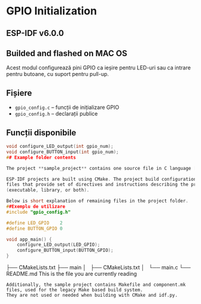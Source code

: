 # GPIO Initialization
## ESP-IDF v6.0.0 
## Builded and flashed on MAC OS
Acest modul configurează pini GPIO ca ieșire pentru LED-uri sau ca intrare pentru butoane, cu suport pentru pull-up.

## Fișiere
- `gpio_config.c` – funcții de inițializare GPIO
- `gpio_config.h` – declarații publice

## Funcții disponibile
```c
void configure_LED_output(int gpio_num);
void configure_BUTTON_input(int gpio_num);
## Example folder contents

The project **sample_project** contains one source file in C language [main.c](main/main.c). The file is located in folder [main](main).

ESP-IDF projects are built using CMake. The project build configuration is contained in `CMakeLists.txt`
files that provide set of directives and instructions describing the project's source files and targets
(executable, library, or both). 

Below is short explanation of remaining files in the project folder.
##Exemplu de utilizare
#include "gpio_config.h"

#define LED_GPIO    2
#define BUTTON_GPIO 0

void app_main() {
    configure_LED_output(LED_GPIO);
    configure_BUTTON_input(BUTTON_GPIO);
}

```
├── CMakeLists.txt
├── main
│   ├── CMakeLists.txt
│   └── main.c
└── README.md                  This is the file you are currently reading
```
Additionally, the sample project contains Makefile and component.mk files, used for the legacy Make based build system. 
They are not used or needed when building with CMake and idf.py.
